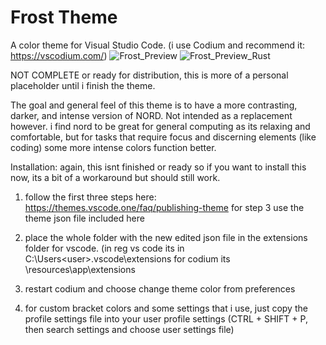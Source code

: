 # Frost Theme

A color theme for Visual Studio Code. (i use Codium and recommend it: https://vscodium.com/)
![Frost_Preview](https://user-images.githubusercontent.com/111587392/232921229-ae2fde4e-287f-45a7-9173-79795023968b.PNG)
![Frost_Preview_Rust](https://user-images.githubusercontent.com/111587392/232961855-bf398ff4-2789-4c89-bd47-b608380fdcf0.PNG)

NOT COMPLETE or ready for distribution, this is more of a personal placeholder until i finish the theme. 

The goal and general feel of this theme is to have a more contrasting, darker, and intense version of NORD. Not intended as a replacement however. i find nord to be great for general computing as its relaxing and comfortable, but for tasks that require focus and discerning elements (like coding) some more intense colors function better.

Installation:
again, this isnt finished or ready so if you want to install this now, its a bit of a workaround but should still work.

1) follow the first three steps here: https://themes.vscode.one/faq/publishing-theme
for step 3 use the theme json file included here

2) place the whole folder with the new edited json file in the extensions folder for vscode. (in reg vs code its in C:\Users\<user>\.vscode\extensions for codium its <CodiumDirectory>\resources\app\extensions
  
3) restart codium and choose change theme color from preferences

4) for custom bracket colors and some settings that i use, just copy the profile settings file into your user profile settings
(CTRL + SHIFT + P, then search settings and choose user settings file)
